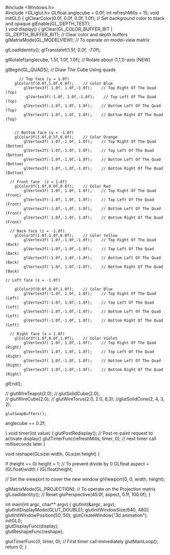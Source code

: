 #include <Windows.h>  
#include <GL/glut.h>
GLfloat anglecube = 0.0f;
int refreshMills = 15; 
void initGL() 
{
   glClearColor(0.0f, 0.0f, 0.0f, 1.0f); // Set background color to black and opaque
   glEnable(GL_DEPTH_TEST);   
}
void display() {
   glClear(GL_COLOR_BUFFER_BIT | GL_DEPTH_BUFFER_BIT); // Clear color and depth buffers
   glMatrixMode(GL_MODELVIEW);     // To operate on model-view matrix
 
   glLoadIdentity(); 
    glTranslatef(1.5f, 0.0f, -7.0f); 
  
  
   glRotatef(anglecube, 1.5f, 1.0f, 1.0f);  // Rotate about (1,1,1)-axis [NEW]
 
   glBegin(GL_QUADS);        // Draw The Cube Using quads

		  // Top face (y = 1.0f)
		glColor3f(0.0f,1.0f,0.0f);    // Color Blue
			glVertex3f( 1.0f, 1.0f,-1.0f);    // Top Right Of The Quad (Top)
			 glVertex3f(-1.0f, 1.0f,-1.0f);    // Top Left Of The Quad (Top)
			glVertex3f(-1.0f, 1.0f, 1.0f);    // Bottom Left Of The Quad (Top)
			glVertex3f( 1.0f, 1.0f, 1.0f);    // Bottom Right Of The Quad (Top)
 
			
		// Bottom face (y = -1.0f)
		glColor3f(1.0f,0.5f,0.0f);    // Color Orange
			glVertex3f( 1.0f,-1.0f, 1.0f);    // Top Right Of The Quad (Bottom)
			glVertex3f(-1.0f,-1.0f, 1.0f);    // Top Left Of The Quad (Bottom)
			glVertex3f(-1.0f,-1.0f,-1.0f);    // Bottom Left Of The Quad (Bottom)
			glVertex3f( 1.0f,-1.0f,-1.0f);    // Bottom Right Of The Quad (Bottom)
    
      // Front face  (z = 1.0f)
		glColor3f(1.0f,0.0f,0.0f);    // Color Red    
			glVertex3f( 1.0f, 1.0f, 1.0f);    // Top Right Of The Quad (Front)
			glVertex3f(-1.0f, 1.0f, 1.0f);    // Top Left Of The Quad (Front)
			glVertex3f(-1.0f,-1.0f, 1.0f);    // Bottom Left Of The Quad (Front)
			glVertex3f( 1.0f,-1.0f, 1.0f);    // Bottom Right Of The Quad (Front)
    
      // Back face (z = -1.0f)
		glColor3f(1.0f,1.0f,0.0f);    // Color Yellow
			glVertex3f( 1.0f,-1.0f,-1.0f);    // Top Right Of The Quad (Back)
			glVertex3f(-1.0f,-1.0f,-1.0f);    // Top Left Of The Quad (Back)
			glVertex3f(-1.0f, 1.0f,-1.0f);    // Bottom Left Of The Quad (Back)
			glVertex3f( 1.0f, 1.0f,-1.0f);    // Bottom Right Of The Quad (Back)

	// Left face (x = -1.0f)
    
		glColor3f(0.0f,0.0f,1.0f);    // Color Blue
			glVertex3f(-1.0f, 1.0f, 1.0f);    // Top Right Of The Quad (Left)
			glVertex3f(-1.0f, 1.0f,-1.0f);    // Top Left Of The Quad (Left)
			glVertex3f(-1.0f,-1.0f,-1.0f);    // Bottom Left Of The Quad (Left)
			glVertex3f(-1.0f,-1.0f, 1.0f);    // Bottom Right Of The Quad (Left)
    
	  // Right face (x = 1.0f)
    	glColor3f(1.0f,0.0f,1.0f);    // Color Violet
			glVertex3f( 1.0f, 1.0f,-1.0f);    // Top Right Of The Quad (Right)
			glVertex3f( 1.0f, 1.0f, 1.0f);    // Top Left Of The Quad (Right)
			glVertex3f( 1.0f,-1.0f, 1.0f);    // Bottom Left Of The Quad (Right)
			glVertex3f( 1.0f,-1.0f,-1.0f);    // Bottom Right Of The Quad (Right)
  
glEnd(); 
   
   //  glutWireTeapot(2.0);
  // glutSolidCube(2.0);   
//   glutWireCube(2.0);
  // glutWireTorus(2.0, 2.0, 8,3);
	 //glutSolidCone(2, 4, 3, 2);
	
	glutSwapBuffers();  
   
   anglecube += 0.2f;
   
}
void timer(int value) {
   glutPostRedisplay();      // Post re-paint request to activate display()
  glutTimerFunc(refreshMills, timer, 0); // next timer call milliseconds later
}
 
void reshape(GLsizei width, GLsizei height) {  
   
   if (height == 0) height = 1;                // To prevent divide by 0
   GLfloat aspect = (GLfloat)width / (GLfloat)height;
 
   // Set the viewport to cover the new window
   glViewport(0, 0, width, height);
 
   glMatrixMode(GL_PROJECTION);  // To operate on the Projection matrix
   glLoadIdentity();             // Reset
   gluPerspective(45.0f, aspect, 0.1f, 100.0f);
}
 
int main(int argc, char** argv) {
   glutInit(&argc, argv);            
   glutInitDisplayMode(GLUT_DOUBLE); 
   glutInitWindowSize(640, 480);   
   glutInitWindowPosition(50, 50); 
   glutCreateWindow("3d animation");          
   initGL();                       
   glutDisplayFunc(display);       
   glutReshapeFunc(reshape);      
 
   glutTimerFunc(0, timer, 0);     // First timer call immediately
   glutMainLoop();                 
   return 0;
}
